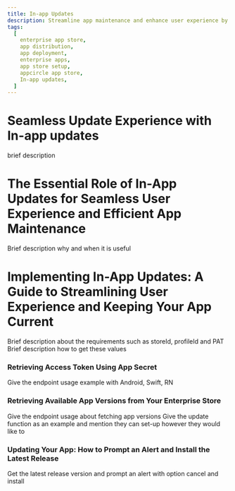 ```yaml
---
title: In-app Updates
description: Streamline app maintenance and enhance user experience by implementing in-app updates through your Enterprise App Store, ensuring seamless and automatic version upgrades.
tags:
  [
    enterprise app store,
    app distribution,
    app deployment,
    enterprise apps,
    app store setup,
    appcircle app store,
    In-app updates,
  ]
---
```


# Seamless Update Experience with In-app updates

brief description

# The Essential Role of In-App Updates for Seamless User Experience and Efficient App Maintenance

Brief description why and when it is useful

# Implementing In-App Updates: A Guide to Streamlining User Experience and Keeping Your App Current

Brief description about the requirements such as storeId, profileId and PAT
Brief description how to get these values

### Retrieving Access Token Using App Secret

Give the endpoint usage example with Android, Swift, RN

### Retrieving Available App Versions from Your Enterprise Store

Give the endpoint usage about fetching app versions
Give the update function as an example and mention they can set-up however they would like to

### Updating Your App: How to Prompt an Alert and Install the Latest Release

Get the latest release version and prompt an alert with option cancel and install
